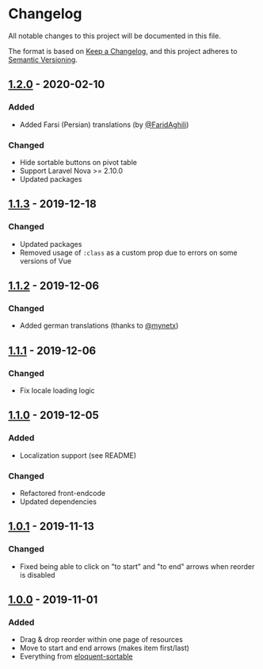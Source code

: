 # Changelog

All notable changes to this project will be documented in this file.

The format is based on [Keep a Changelog](https://keepachangelog.com/en/1.0.0/),
and this project adheres to [Semantic Versioning](https://semver.org/spec/v2.0.0.html).

## [1.2.0] - 2020-02-10

### Added

- Added Farsi (Persian) translations (by [@FaridAghili](https://github.com/FaridAghili))

### Changed

- Hide sortable buttons on pivot table
- Support Laravel Nova >= 2.10.0
- Updated packages

## [1.1.3] - 2019-12-18

### Changed

- Updated packages
- Removed usage of `:class` as a custom prop due to errors on some versions of Vue

## [1.1.2] - 2019-12-06

### Changed

- Added german translations (thanks to [@mynetx](https://github.com/mynetx))

## [1.1.1] - 2019-12-06

### Changed

- Fix locale loading logic

## [1.1.0] - 2019-12-05

### Added

- Localization support (see README)

### Changed

- Refactored front-endcode
- Updated dependencies

## [1.0.1] - 2019-11-13

### Changed

- Fixed being able to click on "to start" and "to end" arrows when reorder is disabled

## [1.0.0] - 2019-11-01

### Added

- Drag & drop reorder within one page of resources
- Move to start and end arrows (makes item first/last)
- Everything from [eloquent-sortable](https://github.com/spatie/eloquent-sortable)

[1.2.0]: https://github.com/optimistdigital/nova-sortable/compare/1.1.3...1.2.0
[1.1.3]: https://github.com/optimistdigital/nova-sortable/compare/1.1.2...1.1.3
[1.1.2]: https://github.com/optimistdigital/nova-sortable/compare/1.1.1...1.1.2
[1.1.1]: https://github.com/optimistdigital/nova-sortable/compare/1.1.0...1.1.1
[1.1.0]: https://github.com/optimistdigital/nova-sortable/compare/1.0.1...1.1.0
[1.0.1]: https://github.com/optimistdigital/nova-sortable/compare/1.0.0...1.0.1
[1.0.0]: https://github.com/optimistdigital/nova-sortable/releases/tag/1.0.0
